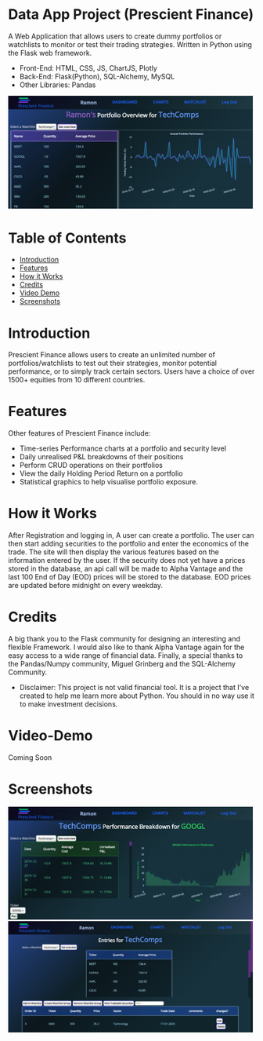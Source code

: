 # Data App Project (Prescient Finance)
A Web Application that allows users to create dummy portfolios or watchlists to monitor or test their trading strategies. Written in Python using the Flask web framework.
* Front-End: HTML, CSS, JS, ChartJS, Plotly
* Back-End: Flask(Python), SQL-Alchemy, MySQL
* Other Libraries: Pandas
<img src="screenshots/Dashboard.PNG" width="500">

# Table of Contents
- [Introduction](https://github.com/RamonWill/Data-App#Introduction)
- [Features](https://github.com/RamonWill/Data-App#Features)
- [How it Works](https://github.com/RamonWill/Data-App#Installation)
- [Credits](https://github.com/RamonWill/Data-App#Credit)
- [Video Demo](https://github.com/RamonWill/Data-App#Video-Demo)
- [Screenshots](https://github.com/RamonWill/Data-App#Screenshots)

# Introduction
Prescient Finance allows users to create an unlimited number of portfolios/watchlists to test out their strategies, monitor potential performance, or to simply track certain sectors. Users have a choice of over 1500+ equities from 10 different countries.

# Features
Other features of Prescient Finance include:
* Time-series Performance charts at a portfolio and security level
* Daily unrealised P&L breakdowns of their positions
* Perform CRUD operations on their portfolios
* View the daily Holding Period Return on a portfolio
* Statistical graphics to help visualise portfolio exposure.

# How it Works
After Registration and logging in, A user can create a portfolio. The user can then start adding securities to the portfolio and enter the economics of the trade. The site will then display the various features based on the information entered by the user. If the security does not yet have a prices stored in the database, an api call will be made to Alpha Vantage and the last 100 End of Day (EOD) prices will be stored to the database. EOD prices are updated before midnight on every weekday.

# Credits
A big thank you to the Flask community for designing an interesting and flexible Framework. I would also like to thank Alpha Vantage again for the easy access to a wide range of financial data. Finally, a special thanks to the Pandas/Numpy community, Miguel Grinberg and the SQL-Alchemy Community.

* Disclaimer: This project is not valid financial tool. It is a project that I've created to help me learn more about Python. You should in no way use it to make investment decisions.

# Video-Demo
Coming Soon

# Screenshots
<img src="screenshots/performance-charts.PNG" width="500">
<img src="screenshots/watchlist.PNG" width="500">
